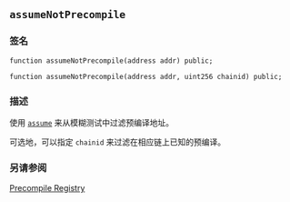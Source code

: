 ## `assumeNotPrecompile`

### 签名

```solidity
function assumeNotPrecompile(address addr) public;
```

```solidity
function assumeNotPrecompile(address addr, uint256 chainid) public;
```

### 描述

使用 [`assume`](../../cheatcodes/assume.md) 来从模糊测试中过滤预编译地址。

可选地，可以指定 `chainid` 来过滤在相应链上已知的预编译。

### 另请参阅

[Precompile Registry](../../misc/precompile-registry.md)